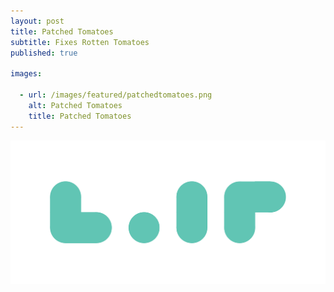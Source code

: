 ```yaml
---
layout: post
title: Patched Tomatoes
subtitle: Fixes Rotten Tomatoes
published: true

images:

  - url: /images/featured/patchedtomatoes.png
    alt: Patched Tomatoes
    title: Patched Tomatoes
---
```


<img class="aligncenter" src="/images/lilt/logo.png" alt="lilt" />
